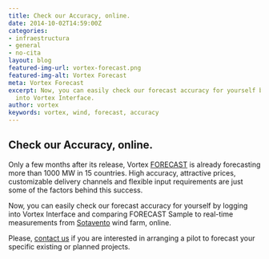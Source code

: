 ```yaml
---
title: Check our Accuracy, online.
date: 2014-10-02T14:59:00Z
categories:
- infraestructura
- general
- no-cita
layout: blog
featured-img-url: vortex-forecast.png
featured-img-alt: Vortex Forecast
meta: Vortex Forecast
excerpt: Now, you can easily check our forecast accuracy for yourself by simply logging
  into Vortex Interface.
author: vortex
keywords: vortex, wind, forecast, accuracy
---
```


##   Check our Accuracy, online. 

Only a few months after its release, Vortex [FORECAST](http://www.vortexfdc.com/solutions/forecast.html) is already forecasting more than 1000 MW in 15 countries. High accuracy, attractive prices, customizable delivery channels and flexible input requirements are just some of the factors behind this success.

Now, you can easily check our forecast accuracy for yourself by logging into Vortex Interface and comparing FORECAST Sample to real-time measurements from <a href="http://www.sotaventogalicia.com/en" target=blank>Sotavento</a> wind farm, online.

Please, <a href="mailto:info@vortex.es">contact us</a> if you are interested in arranging a pilot to forecast your specific existing or planned projects.
